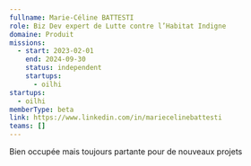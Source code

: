 ```yaml
---
fullname: Marie-Céline BATTESTI
role: Biz Dev expert de Lutte contre l’Habitat Indigne
domaine: Produit
missions:
  - start: 2023-02-01
    end: 2024-09-30
    status: independent
    startups:
      - oilhi
startups:
  - oilhi
memberType: beta
link: https://www.linkedin.com/in/mariecelinebattesti
teams: []
---
```

Bien occupée mais toujours partante pour de nouveaux projets